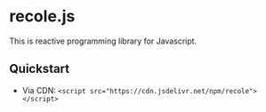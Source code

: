 # recole.js
This is reactive programming library for Javascript.

## Quickstart
- Via CDN: `<script src="https://cdn.jsdelivr.net/npm/recole"></script>`